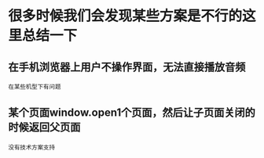 # 很多时候我们会发现某些方案是不行的这里总结一下

## 在手机浏览器上用户不操作界面，无法直接播放音频

    在某些机型下有问题

## 某个页面window.open1个页面，然后让子页面关闭的时候返回父页面

    没有技术方案支持
